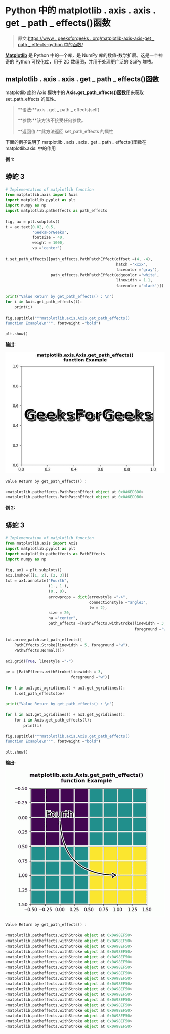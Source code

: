 # Python 中的 matplotlib . axis . axis . get _ path _ effects()函数

> 原文:[https://www . geeksforgeeks . org/matplotlib-axis-axis-get _ path _ effects-python 中的函数/](https://www.geeksforgeeks.org/matplotlib-axis-axis-get_path_effects-function-in-python/)

[**Matplotlib**](https://www.geeksforgeeks.org/python-introduction-matplotlib/) 是 Python 中的一个库，是 NumPy 库的数值-数学扩展。这是一个神奇的 Python 可视化库，用于 2D 数组图，并用于处理更广泛的 SciPy 堆栈。

## matplotlib . axis . axis . get _ path _ effects()函数

matplotlib 库的 Axis 模块中的 **Axis.get_path_effects()函数**用来获取 set_path_effects 的属性。

> **语法:**axis . get _ path _ effects(self)
> 
> **参数:**该方法不接受任何参数。
> 
> **返回值:**此方法返回 set_path_effects 的属性

下面的例子说明了 matplotlib . axis . axis . get _ path _ effects()函数在 matplotlib.axis:
中的作用

**例 1:**

## 蟒蛇 3

```py
# Implementation of matplotlib function
from matplotlib.axis import Axis
import matplotlib.pyplot as plt  
import numpy as np  
import matplotlib.patheffects as path_effects  

fig, ax = plt.subplots()  
t = ax.text(0.02, 0.5,  
            'GeeksForGeeks',   
            fontsize = 40,  
            weight = 1000,   
            va ='center')  

t.set_path_effects([path_effects.PathPatchEffect(offset =(4, -4),   
                                                 hatch ='xxxx',  
                                                 facecolor ='gray'),  
                    path_effects.PathPatchEffect(edgecolor ='white',  
                                                 linewidth = 1.1,  
                                                 facecolor ='black')])  

print("Value Return by get_path_effects() : \n")  
for i in Axis.get_path_effects(t):  
    print(i)  

fig.suptitle("""matplotlib.axis.Axis.get_path_effects()
function Example\n""", fontweight ="bold")  

plt.show()
```

**输出:**

![](img/b02598560311fa2feef99174c745f4b3.png)

```py
Value Return by get_path_effects() : 

<matplotlib.patheffects.PathPatchEffect object at 0x0A6EDBD0>
<matplotlib.patheffects.PathPatchEffect object at 0x0A6EDDB0>

```

**例 2:**

## 蟒蛇 3

```py
# Implementation of matplotlib function
from matplotlib.axis import Axis
import matplotlib.pyplot as plt  
import matplotlib.patheffects as PathEffects  
import numpy as np  

fig, ax1 = plt.subplots()  
ax1.imshow([[1, 2], [2, 3]])  
txt = ax1.annotate("Fourth",  
                   (1., 1.),   
                   (0., 0),  
                   arrowprops = dict(arrowstyle ="->",  
                                     connectionstyle ="angle3", 
                                     lw = 2),  
                   size = 20,   
                   ha ="center",   
                   path_effects =[PathEffects.withStroke(linewidth = 3,  
                                                         foreground ="w")])  

txt.arrow_patch.set_path_effects([  
    PathEffects.Stroke(linewidth = 5, foreground ="w"),  
    PathEffects.Normal()])  

ax1.grid(True, linestyle ="-")  

pe = [PathEffects.withStroke(linewidth = 3,  
                             foreground ="w")]  

for l in ax1.get_xgridlines() + ax1.get_ygridlines():  
    l.set_path_effects(pe)  

print("Value Return by get_path_effects() : \n")  

for l in ax1.get_xgridlines() + ax1.get_ygridlines():  
    for i in Axis.get_path_effects(l): 
        print(i)  

fig.suptitle("""matplotlib.axis.Axis.get_path_effects()
function Example\n""", fontweight ="bold")  

plt.show()
```

**输出:**

![](img/0966fa198159720fa88470dfe06402e3.png)

```py
Value Return by get_path_effects() : 

<matplotlib.patheffects.withStroke object at 0x0A98EF50>
<matplotlib.patheffects.withStroke object at 0x0A98EF50>
<matplotlib.patheffects.withStroke object at 0x0A98EF50>
<matplotlib.patheffects.withStroke object at 0x0A98EF50>
<matplotlib.patheffects.withStroke object at 0x0A98EF50>
<matplotlib.patheffects.withStroke object at 0x0A98EF50>
<matplotlib.patheffects.withStroke object at 0x0A98EF50>
<matplotlib.patheffects.withStroke object at 0x0A98EF50>
<matplotlib.patheffects.withStroke object at 0x0A98EF50>
<matplotlib.patheffects.withStroke object at 0x0A98EF50>
<matplotlib.patheffects.withStroke object at 0x0A98EF50>
<matplotlib.patheffects.withStroke object at 0x0A98EF50>
<matplotlib.patheffects.withStroke object at 0x0A98EF50>
<matplotlib.patheffects.withStroke object at 0x0A98EF50>
<matplotlib.patheffects.withStroke object at 0x0A98EF50>
<matplotlib.patheffects.withStroke object at 0x0A98EF50>
<matplotlib.patheffects.withStroke object at 0x0A98EF50>
<matplotlib.patheffects.withStroke object at 0x0A98EF50>

```